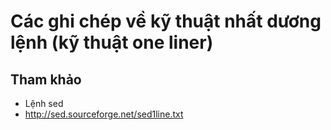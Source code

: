 # Các ghi chép về kỹ thuật nhất dương lệnh (kỹ thuật one liner) 


## Tham khảo
- Lệnh sed
 - http://sed.sourceforge.net/sed1line.txt
